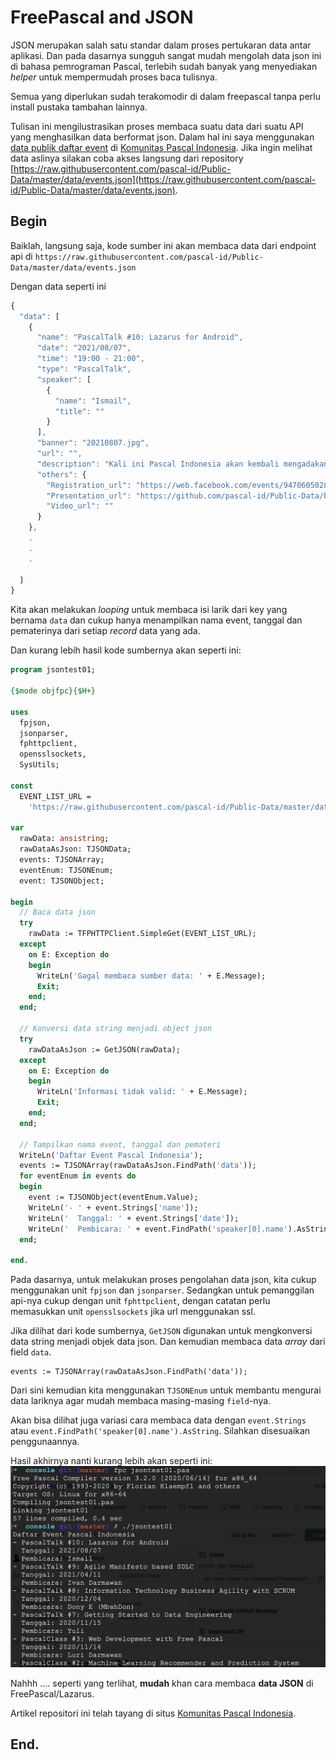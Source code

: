 # FreePascal and JSON

JSON merupakan salah satu standar dalam proses pertukaran data antar aplikasi. Dan pada dasarnya sungguh sangat mudah mengolah data json ini di bahasa pemrograman Pascal, terlebih sudah banyak yang menyediakan _helper_ untuk mempermudah proses baca tulisnya.

Semua yang diperlukan sudah terakomodir di dalam freepascal tanpa perlu install pustaka tambahan lainnya.

Tulisan ini mengilustrasikan proses membaca suatu data dari suatu API yang menghasilkan data berformat json. Dalam hal ini saya menggunakan [data publik daftar event](https://github.com/pascal-id/Public-Data) di [Komunitas Pascal Indonesia](https://pascal-id).
Jika ingin melihat data aslinya silakan coba akses langsung dari repository [https://raw.githubusercontent.com/pascal-id/Public-Data/master/data/events.json](https://raw.githubusercontent.com/pascal-id/Public-Data/master/data/events.json).

## Begin


Baiklah, langsung saja, kode sumber ini akan membaca data dari endpoint api di
`https://raw.githubusercontent.com/pascal-id/Public-Data/master/data/events.json`

Dengan data seperti ini

```js
{
  "data": [
    {
      "name": "PascalTalk #10: Lazarus for Android",
      "date": "2021/08/07",
      "time": "19:00 - 21:00",
      "type": "PascalTalk",
      "speaker": [
        {
          "name": "Ismail",
          "title": ""
        }
      ],
      "banner": "20210807.jpg",
      "url": "",
      "description": "Kali ini Pascal Indonesia akan kembali mengadakan PascalTalk #10 yang kali ini akan membahas tentang Lazarus for Android. kita akan membahas bagaimana lazarus dapat beraksi di platform android dan mengikuti gaya terkini. Acara ini akan dibawakan oleh Mas Ismail yang merupakan penggiat Pascal Indonesia. Acara ini akan live di facebook Pascal Indonesia.",
      "others": {
        "Registration_url": "https://web.facebook.com/events/947060502809991/",
        "Presentation_url": "https://github.com/pascal-id/Public-Data/blob/master/files/presentation/10-lamw_presentation.odp",
        "Video_url": ""
      }
    },
    .
    .
    .
    
  ]
}    
```

Kita akan melakukan _looping_ untuk membaca isi larik dari key yang bernama `data` dan cukup hanya menampilkan nama event, tanggal dan pematerinya dari setiap _record_ data yang ada.

Dan kurang lebih hasil kode sumbernya akan seperti ini:

```pascal
program jsontest01;

{$mode objfpc}{$H+}

uses
  fpjson,
  jsonparser,
  fphttpclient,
  opensslsockets,
  SysUtils;

const
  EVENT_LIST_URL =
    'https://raw.githubusercontent.com/pascal-id/Public-Data/master/data/events.json';

var
  rawData: ansistring;
  rawDataAsJson: TJSONData;
  events: TJSONArray;
  eventEnum: TJSONEnum;
  event: TJSONObject;

begin
  // Baca data json
  try
    rawData := TFPHTTPClient.SimpleGet(EVENT_LIST_URL);
  except
    on E: Exception do
    begin
      WriteLn('Gagal membaca sumber data: ' + E.Message);
      Exit;
    end;
  end;

  // Konversi data string menjadi object json
  try
    rawDataAsJson := GetJSON(rawData);
  except
    on E: Exception do
    begin
      WriteLn('Informasi tidak valid: ' + E.Message);
      Exit;
    end;
  end;

  // Tampilkan nama event, tanggal dan pemateri
  WriteLn('Daftar Event Pascal Indonesia');
  events := TJSONArray(rawDataAsJson.FindPath('data'));
  for eventEnum in events do
  begin
    event := TJSONObject(eventEnum.Value);
    WriteLn('- ' + event.Strings['name']);
    WriteLn('  Tanggal: ' + event.Strings['date']);
    WriteLn('  Pembicara: ' + event.FindPath('speaker[0].name').AsString);
  end;

end.
```

Pada dasarnya, untuk melakukan proses pengolahan data json, kita cukup menggunakan unit `fpjson` dan `jsonparser`. Sedangkan untuk pemanggilan api-nya cukup dengan unit `fphttpclient`, dengan catatan perlu memasukkan unit `opensslsockets` jika url menggunakan ssl.

Jika dilihat dari kode sumbernya, `GetJSON` digunakan untuk mengkonversi data string menjadi objek data json. Dan kemudian membaca data _array_ dari field `data`.

```
events := TJSONArray(rawDataAsJson.FindPath('data'));
```

Dari sini kemudian kita menggunakan `TJSONEnum` untuk membantu mengurai data lariknya agar mudah membaca masing-masing `field`-nya.

Akan bisa dilihat juga variasi cara membaca data dengan `event.Strings` atau `event.FindPath('speaker[0].name').AsString`. Silahkan disesuaikan penggunaannya.

Hasil akhirnya nanti kurang lebih akan seperti ini:
![hasil](media/result.png)

Nahhh .... seperti yang terlihat, **mudah** khan cara membaca **data JSON** di FreePascal/Lazarus.

Artikel repositori ini telah tayang di situs [Komunitas Pascal Indonesia](https://www.pascal-id.org/news/370/freepascal-json).

## End.
